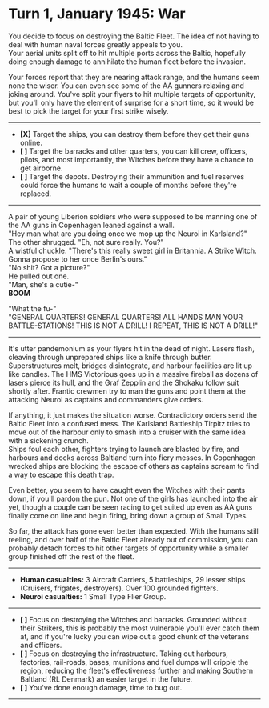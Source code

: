 # Turn 1, January 1945: War

You decide to focus on destroying the Baltic Fleet. The idea of not having to deal with human naval forces greatly appeals to you.  
Your aerial units split off to hit multiple ports across the Baltic, hopefully doing enough damage to annihilate the human fleet before the invasion.

Your forces report that they are nearing attack range, and the humans seem none the wiser. You can even see some of the AA gunners relaxing and joking around. You've split your flyers to hit multiple targets of opportunity, but you'll only have the element of surprise for a short time, so it would be best to pick the target for your first strike wisely.

---
- **[X]** Target the ships, you can destroy them before they get their guns online.
- **[ ]** Target the barracks and other quarters, you can kill crew, officers, pilots, and most importantly, the Witches before they have a chance to get airborne.
- **[ ]** Target the depots. Destroying their ammunition and fuel reserves could force the humans to wait a couple of months before they're replaced. 

---
A pair of young Liberion soldiers who were supposed to be manning one of the AA guns in Copenhagen leaned against a wall.  
"Hey man what are you doing once we mop up the Neuroi in Karlsland?"  
The other shrugged. "Eh, not sure really. You?"  
A wistful chuckle. "There's this really sweet girl in Britannia. A Strike Witch. Gonna propose to her once Berlin's ours."  
"No shit? Got a picture?"  
He pulled out one.  
"Man, she's a cutie-"  
**BOOM**  


"What the fu-"  
"GENERAL QUARTERS! GENERAL QUARTERS! ALL HANDS MAN YOUR BATTLE-STATIONS! THIS IS NOT A DRILL! I REPEAT, THIS IS NOT A DRILL!"

---
It's utter pandemonium as your flyers hit in the dead of night. Lasers flash, cleaving through unprepared ships like a knife through butter. Superstructures melt, bridges disintegrate, and harbour facilities are lit up like candles. The HMS Victorious goes up in a massive fireball as dozens of lasers pierce its hull, and the Graf Zepplin and the Shokaku follow suit shortly after. Frantic crewmen try to man the guns and point them at the attacking Neuroi as captains and commanders give orders.

If anything, it just makes the situation worse. Contradictory orders send the Baltic Fleet into a confused mess. The Karlsland Battleship Tirpitz tries to move out of the harbour only to smash into a cruiser with the same idea with a sickening crunch.  
Ships foul each other, fighters trying to launch are blasted by fire, and harbours and docks across Baltland turn into fiery messes. In Copenhagen wrecked ships are blocking the escape of others as captains scream to find a way to escape this death trap.

Even better, you seem to have caught even the Witches with their pants down, if you'll pardon the pun. Not one of the girls has launched into the air yet, though a couple can be seen racing to get suited up even as AA guns finally come on line and begin firing, bring down a group of Small Types.

So far, the attack has gone even better than expected. With the humans still reeling, and over half of the Baltic Fleet already out of commission, you can probably detach forces to hit other targets of opportunity while a smaller group finished off the rest of the fleet.

---
- **Human casualties:** 3 Aircraft Carriers, 5 battleships, 29 lesser ships (Cruisers, frigates, destroyers). Over 100 grounded fighters.
- **Neuroi casualties:** 1 Small Type Flier Group.

---
- **[ ]** Focus on destroying the Witches and barracks. Grounded without their Strikers, this is probably the most vulnerable you'll ever catch them at, and if you're lucky you can wipe out a good chunk of the veterans and officers.
- **[ ]** Focus on destroying the infrastructure. Taking out harbours, factories, rail-roads, bases, munitions and fuel dumps will cripple the region, reducing the fleet's effectiveness further and making Southern Baltland (RL Denmark) an easier target in the future.
- **[ ]** You've done enough damage, time to bug out.

---


